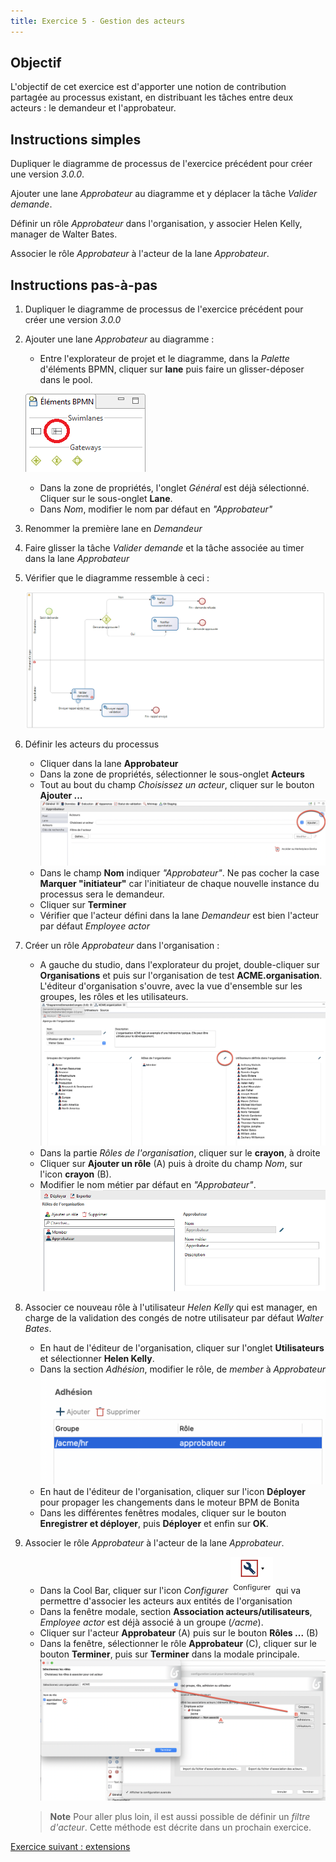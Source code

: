 ```yaml
---
title: Exercice 5 - Gestion des acteurs
---
```


## Objectif

L'objectif de cet exercice est d'apporter une notion de contribution partagée au processus existant, en distribuant les tâches entre deux acteurs : le demandeur et l'approbateur.

## Instructions simples

Dupliquer le diagramme de processus de l'exercice précédent pour créer une version *3.0.0*.

Ajouter une lane *Approbateur* au diagramme et y déplacer la tâche *Valider demande*.

Définir un rôle *Approbateur* dans l'organisation, y associer Helen Kelly, manager de Walter Bates.

Associer le rôle *Approbateur* à l'acteur de la lane *Approbateur*.

## Instructions pas-à-pas

1. Dupliquer le diagramme de processus de l'exercice précédent pour créer une version *3.0.0*

1. Ajouter une lane *Approbateur* au diagramme :
   - Entre l'explorateur de projet et le diagramme, dans la *Palette* d'éléments BPMN, cliquer sur **lane** puis faire un glisser-déposer dans le pool.
   
   ![élément lane dans la palette BPMN](images/ex04/ex4_01.png)
   
   - Dans la zone de propriétés, l'onglet *Général* est déjà sélectionné. Cliquer sur le sous-onglet **Lane**.
   - Dans *Nom*, modifier le nom par défaut en *"Approbateur"*

1. Renommer la première lane en *Demandeur*

1. Faire glisser la tâche *Valider demande* et la tâche associée au timer dans la lane *Approbateur*

1. Vérifier que le diagramme ressemble à ceci :

   ![diagramme avec deux lanes](images/ex04/ex4_02.png)
   
1. Définir les acteurs du processus
   - Cliquer dans la lane **Approbateur**
   - Dans la zone de propriétés, sélectionner le sous-onglet **Acteurs**
   - Tout au bout du champ *Choisissez un acteur*, cliquer sur le bouton **Ajouter ...**
   ![ajouter un acteur](images/ex04/ex4_05.png)
   - Dans le champ **Nom** indiquer *"Approbateur"*. Ne pas cocher la case **Marquer "initiateur"** car l'initiateur de chaque nouvelle instance du processus sera le demandeur.
   - Cliquer sur **Terminer**
   - Vérifier que l'acteur défini dans la lane *Demandeur* est bien l'acteur par défaut *Employee actor*

1. Créer un rôle *Approbateur* dans l'organisation :
   - A gauche du studio, dans l'explorateur du projet, double-cliquer sur **Organisations** et puis sur l'organisation de test **ACME.organisation**.   
     L'éditeur d'organisation s'ouvre, avec la vue d'ensemble sur les groupes, les rôles et les utilisateurs.
     ![éditeur organisation](images/ex04/ex4_03.png)
   - Dans la partie *Rôles de l'organisation*, cliquer sur le **crayon**, à droite
   - Cliquer sur **Ajouter un rôle** (A) puis à droite du champ *Nom*, sur l'icon **crayon** (B).
   - Modifier le nom métier par défaut en *"Approbateur"*.
   ![ajouter un rôle](images/ex04/ex4_04.png)
     
1. Associer ce nouveau rôle à l'utilisateur *Helen Kelly* qui est manager, en charge de la validation des congés de notre utilisateur par défaut *Walter Bates*.
   - En haut de l'éditeur de l'organisation, cliquer sur l'onglet **Utilisateurs** et sélectionner **Helen Kelly**.
   - Dans la section *Adhésion*, modifier le rôle, de *member* à *Approbateur*
     ![ajouter une adhésion](images/ex04/ex4_09.png)
   - En haut de l'éditeur de l'organisation, cliquer sur l'icon **Déployer** pour propager les changements dans le moteur BPM de Bonita
   - Dans les différentes fenêtres modales, cliquer sur le bouton **Enregistrer et déployer**, puis **Déployer** et enfin sur **OK**.

1. Associer le rôle *Approbateur* à l'acteur de la lane *Approbateur*.
   - Dans la Cool Bar, cliquer sur l'icon *Configurer* ![configurer](images/ex04/ex4_06.png) qui va permettre d'associer les acteurs aux entités de l'organisation
   - Dans la fenêtre modale, section **Association acteurs/utilisateurs**, *Employee actor* est déjà associé à un groupe (*/acme*).
   - Cliquer sur l'acteur **Approbateur** (A) puis sur le bouton **Rôles ...** (B)
   - Dans la fenêtre, sélectionner le rôle **Approbateur** (C), cliquer sur le bouton **Terminer**, puis sur **Terminer** dans la modale principale.
     ![mapping acteur](images/ex04/ex4_07.png)
   
   >**Note** Pour aller plus loin, il est aussi possible de définir un *filtre d'acteur*. Cette méthode est décrite dans un prochain exercice.


[Exercice suivant : extensions](06-extensions.md)
